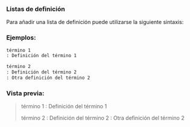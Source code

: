 ### Listas de definición

Para añadir una lista de definición puede utilizarse la siguiente sintaxis:

### Ejemplos:

```md    
término 1
: Definición del término 1

término 2
: Definición del término 2
: Otra definición del término 2
```

### Vista previa:

> término 1
> : Definición del término 1
> 
> término 2
> : Definición del término 2
> : Otra definición del término 2
